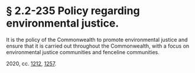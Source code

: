 # § 2.2-235 Policy regarding environmental justice.

<p>It is the policy of the Commonwealth to promote environmental justice and ensure that it is carried out throughout the Commonwealth, with a focus on environmental justice communities and fenceline communities.</p><p>2020, cc. <a href='http://lis.virginia.gov/cgi-bin/legp604.exe?201+ful+CHAP1212'>1212</a>, <a href='http://lis.virginia.gov/cgi-bin/legp604.exe?201+ful+CHAP1257'>1257</a>.</p>